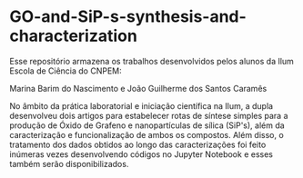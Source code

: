 # GO-and-SiP-s-synthesis-and-characterization

Esse repositório armazena os trabalhos desenvolvidos pelos alunos da Ilum Escola de Ciência do CNPEM:

Marina Barim do Nascimento e
João Guilherme dos Santos Caramês

No âmbito da prática laboratorial e iniciação científica na Ilum, a dupla desenvolveu dois artigos para
estabelecer rotas de síntese simples para a produção de Óxido de Grafeno e nanopartículas de sílica (SiP's),
além da caracterização e funcionalização de ambos os compostos. Além disso, o tratamento dos dados obtidos
ao longo das caracterizações foi feito inúmeras vezes desenvolvendo códigos no Jupyter Notebook e esses também serão
disponibilizados.
